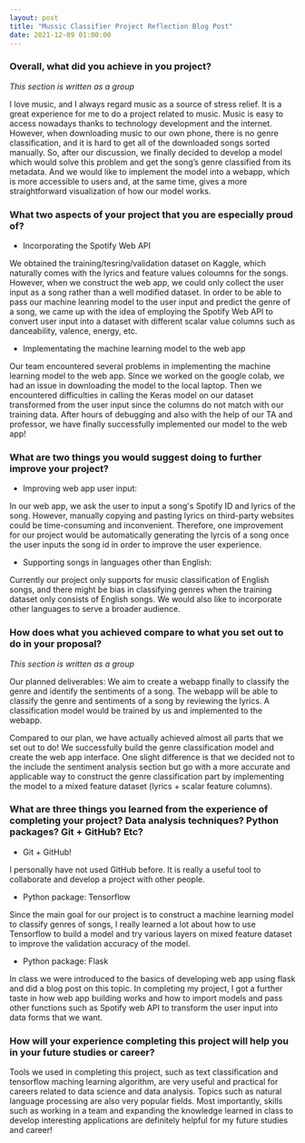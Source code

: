 ```yaml
---
layout: post
title: "Mussic Classifier Project Reflection Blog Post"
date: 2021-12-09 01:00:00
---
```


### Overall, what did you achieve in you project?
*This section is written as a group*

 I love music, and I always regard music as a source of stress relief. It is a great experience for me to do a project related to music. Music is easy to access nowadays thanks to technology development and the internet. However, when downloading music to our own phone, there is no genre classification, and it is hard to get all of the downloaded songs sorted manually. So, after our discussion, we finally decided to develop a model which would solve this problem and get the song’s genre classified from its metadata. And we would like to implement the model into a webapp, which is more accessible to users and, at the same time, gives a more straightforward visualization of how our model works.


### What two aspects of your project that you are especially proud of?
* Incorporating the Spotify Web API 

We obtained the training/tesring/validation dataset on Kaggle, which naturally comes with the lyrics and feature values coloumns for the songs. However, when we construct the web app, we could only collect the user input as a song rather than a well modified dataset. In order to be able to pass our machine leanring model to the user input and predict the genre of a song, we came up with the idea of employing the Spotify Web API to convert user input into a dataset with different scalar value columns such as danceability, valence, energy, etc. 

* Implementating the machine learning model to the web app 

Our team encountered several problems in implementing the machine learning model to the web app. Since we worked on the google colab, we had an issue in downloading the model to the local laptop. Then we encountered difficulties in calling the Keras model on our dataset transformed from the user input since the columns do not match with our training data. After hours of debugging and also with the help of our TA and professor, we have finally successfully implemented our model to the web app!

### What are two things you would suggest doing to further improve your project?
* Improving web app user input:

In our web app, we ask the user to input a song's Spotify ID and lyrics of the song. However, manually copying and pasting lyrics on third-party websites could be time-consuming and inconvenient. Therefore, one improvement for our project would be automatically generating the lyrcis of a song once the user inputs the song id in order to improve the user experience. 

* Supporting songs in languages other than English:

Currently our project only supports for music classification of English songs, and there might be bias in classifying genres when the training dataset only consists of English songs. We would also like to incorporate other languages to serve a broader audience.

### How does what you achieved compare to what you set out to do in your proposal?
*This section is written as a group*

 Our planned deliverables:
 We aim to create a webapp finally to classify the genre and identify the sentiments of a song. The webapp will be able to classify the genre and sentiments of a song by reviewing the lyrics. A classification model would be trained by us and implemented to the webapp.

 Compared to our plan, we have actually achieved almost all parts that we set out to do! We successfully build the genre classification model and create the web app interface. One slight difference is that we decided not to the include the sentiment analysis section but go with a more accurate and applicable way to construct the genre classification part by implementing the model to a mixed feature dataset (lyrics + scalar feature columns).


### What are three things you learned from the experience of completing your project? Data analysis techniques? Python packages? Git + GitHub? Etc? 
* Git + GitHub!

I personally have not used GitHub before. It is really a useful tool to collaborate and develop a project with other people.

* Python package: Tensorflow

Since the main goal for our project is to construct a machine learning model to classify genres of songs, I really learned a lot about how to use Tensorflow to build a model and try various layers on mixed feature dataset to improve the validation accuracy of the model. 


* Python package: Flask

In class we were introduced to the basics of developing web app using flask and did a blog post on this topic. In completing my project, I got a further taste in how web app building works and how to import models and pass other functions such as Spotify web API to transform the user input into data forms that we want. 


### How will your experience completing this project will help you in your future studies or career?
Tools we used in completing this project, such as text classification and tensorflow maching learning algorithm, are very useful and practical for careers related to data science and data analysis. Topics such as natural language processing are also very popular fields. Most importantly, skills such as working in a team and expanding the knowledge learned in class to develop interesting applications are definitely helpful for my future studies and career!












